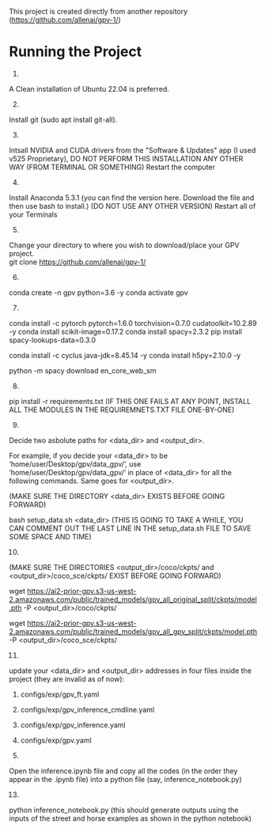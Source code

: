 This project is created directly from another repository (https://github.com/allenai/gpv-1/)

# Running the Project

1. 
A Clean installation of Ubuntu 22.04 is preferred.


2. 
Install git (sudo apt install git-all).


3. 
Intsall NVIDIA and CUDA drivers from the "Software & Updates" app (I used v525 Proprietary), 
DO NOT PERFORM THIS INSTALLATION ANY OTHER WAY (FROM TERMINAL OR SOMETHING)
Restart the computer

4. 
Install Anaconda 5.3.1 (you can find the version here. Download the file and then use bash to install.) 
(DO NOT USE ANY OTHER VERSION)
Restart all of your Terminals

    
5.
Change your directory to where you wish to download/place your GPV project.  
git clone https://github.com/allenai/gpv-1/

6. 
conda create -n gpv python=3.6 -y
conda activate gpv


7.
conda install -c pytorch pytorch=1.6.0 torchvision=0.7.0 cudatoolkit=10.2.89 -y
conda install scikit-image=0.17.2 
conda install spacy=2.3.2 
pip install spacy-lookups-data=0.3.0

conda install -c cyclus java-jdk=8.45.14 -y
conda install h5py=2.10.0 -y

python -m spacy download en_core_web_sm


8.
pip install -r requirements.txt 
(IF THIS ONE FAILS AT ANY POINT, INSTALL ALL THE MODULES IN THE REQUIREMNETS.TXT FILE ONE-BY-ONE)



9.
Decide two asbolute paths for <data_dir> and <output_dir>.

For example, if you decide your <data_dir> to be ‘home/user/Desktop/gpv/data_gpv/’, use ‘home/user/Desktop/gpv/data_gpv/’ in place of <data_dir> for all the following commands. Same goes for <output_dir>.

(MAKE SURE THE DIRECTORY <data_dir> EXISTS BEFORE GOING FORWARD)

bash setup_data.sh <data_dir> 
(THIS IS GOING TO TAKE A WHILE, YOU CAN COMMENT OUT THE LAST LINE IN THE setup_data.sh FILE TO SAVE SOME SPACE AND TIME)



10.
(MAKE SURE THE DIRECTORIES <output_dir>/coco/ckpts/ and <output_dir>/coco_sce/ckpts/ EXIST BEFORE GOING FORWARD)

wget https://ai2-prior-gpv.s3-us-west-2.amazonaws.com/public/trained_models/gpv_all_original_split/ckpts/model.pth -P <output_dir>/coco/ckpts/

wget https://ai2-prior-gpv.s3-us-west-2.amazonaws.com/public/trained_models/gpv_all_gpv_split/ckpts/model.pth -P <output_dir>/coco_sce/ckpts/



11.
update your <data_dir> and <output_dir> addresses in four files inside the project (they are invalid as of now):

1. configs/exp/gpv_ft.yaml
2. configs/exp/gpv_inference_cmdline.yaml
3. configs/exp/gpv_inference.yaml
4. configs/exp/gpv.yaml


12.
Open the inference.ipynb file and copy all the codes (in the order they appear in the .ipynb file) into a python file (say, inference_notebook.py)


13.
python inference_notebook.py 
(this should generate outputs using the inputs of the street and horse examples as shown in the python notebook)
